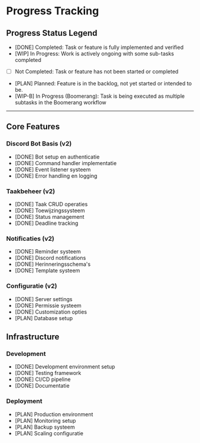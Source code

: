 # Progress Tracking

## Progress Status Legend

- [DONE] Completed: Task or feature is fully implemented and verified
- [WIP] In Progress: Work is actively ongoing with some sub-tasks completed
- [ ] Not Completed: Task or feature has not been started or completed
- [PLAN] Planned: Feature is in the backlog, not yet started or intended to be.
- [WIP-B] In Progress (Boomerang): Task is being executed as multiple subtasks in the Boomerang workflow

---

## Core Features

### Discord Bot Basis (v2)
- [DONE] Bot setup en authenticatie
- [DONE] Command handler implementatie
- [DONE] Event listener systeem
- [DONE] Error handling en logging

### Taakbeheer (v2)
- [DONE] Taak CRUD operaties
- [DONE] Toewijzingssysteem
- [DONE] Status management
- [DONE] Deadline tracking

### Notificaties (v2)
- [DONE] Reminder systeem
- [DONE] Discord notifications
- [DONE] Herinneringsschema's
- [DONE] Template systeem

### Configuratie (v2)
- [DONE] Server settings
- [DONE] Permissie systeem
- [DONE] Customization opties
- [PLAN] Database setup

## Infrastructure

### Development
- [DONE] Development environment setup
- [DONE] Testing framework
- [DONE] CI/CD pipeline
- [DONE] Documentatie

### Deployment
- [PLAN] Production environment
- [PLAN] Monitoring setup
- [PLAN] Backup systeem
- [PLAN] Scaling configuratie